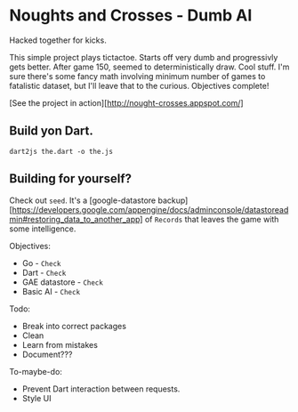 Noughts and Crosses - Dumb AI
=========

Hacked together for kicks.

This simple project plays tictactoe. Starts off very dumb and progressivly gets better. After game 150, seemed to deterministically draw. Cool stuff. I'm sure there's some fancy math involving minimum number of games to fatalistic dataset, but I'll leave that to the curious. Objectives complete!

[See the project in action][http://nought-crosses.appspot.com/]

Build yon Dart.
---
`dart2js the.dart -o the.js`

Building for yourself?
---
Check out `seed`. It's a [google-datastore backup][https://developers.google.com/appengine/docs/adminconsole/datastoreadmin#restoring_data_to_another_app] of `Records` that leaves the game with some intelligence.

Objectives:

- Go - `Check`
- Dart - `Check`
- GAE datastore - `Check`
- Basic AI - `Check`

Todo:

- Break into correct packages
- Clean
- Learn from mistakes
- Document???

To-maybe-do:

- Prevent Dart interaction between requests.
- Style UI